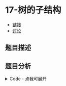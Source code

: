 # 17-树的子结构

- [链接](https://www.nowcoder.com/practice/6e196c44c7004d15b1610b9afca8bd88)
- [讨论](https://www.nowcoder.com/questionTerminal/6e196c44c7004d15b1610b9afca8bd88)

## 题目描述

## 题目分析

<details>
<summary>Code - 点我可展开</summary>

<<<@/books/code/jz/17.cpp

</details>

